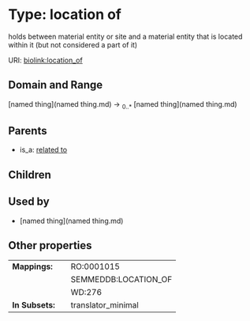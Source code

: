 
# Type: location of


holds between material entity or site and a material entity that is located within it (but not considered a part of it)

URI: [biolink:location_of](https://w3id.org/biolink/vocab/location_of)


## Domain and Range

[named thing](named thing.md) ->  <sub>0..*</sub> [named thing](named thing.md)

## Parents

 *  is_a: [related to](related_to.md)

## Children


## Used by

 * [named thing](named thing.md)

## Other properties

|  |  |  |
| --- | --- | --- |
| **Mappings:** | | RO:0001015 |
|  | | SEMMEDDB:LOCATION_OF |
|  | | WD:276 |
| **In Subsets:** | | translator_minimal |


